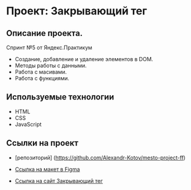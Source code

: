 # Проект: Закрывающий тег

## Описание проекта.
Спринт №5 от Яндекс.Практикум
* Создание, добавление и удаление элементов в DOM.
* Методы работы с данными.
* Работа с масивами.
* Работа с функциями.

## Используемые технологии
* HTML
* CSS
* JavaScript

## Ссылки на проект

* [репозиторий] (https://github.com/Alexandr-Kotov/mesto-project-ff)

* [Ссылка на макет в Figma](https://www.figma.com/file/bjyvbKKJN2naO0ucURl2Z0/JavaScript.-Sprint-5?node-id=0%3A1)

* [Ссылка на сайт Закрывающий тег](https://alexandr-kotov.github.io/mesto-project-ff/)